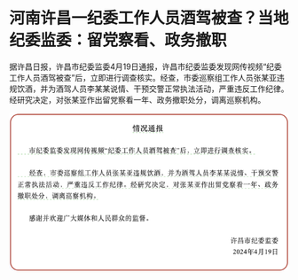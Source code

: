 # 河南许昌一纪委工作人员酒驾被查？当地纪委监委：留党察看、政务撤职

据许昌日报，许昌市纪委监委4月19日通报，许昌市纪委监委发现网传视频“纪委工作人员酒驾被查”后，立即进行调查核实。经查，市委巡察组工作人员张某亚违规饮酒，并为酒驾人员李某某说情、干预交警正常执法活动，严重违反工作纪律。经研究决定，对张某亚作出留党察看一年、政务撤职处分，调离巡察机构。

![b24a3b45714b9f80cec491aa3c4800e1.jpg](https://raw.githubusercontent.com/qqhsx/qqnews_image/main/2024/04/19/河南许昌一纪委工作人员酒驾被查？当地纪委监委：留党察看、政务撤职/b24a3b45714b9f80cec491aa3c4800e1.jpg)

